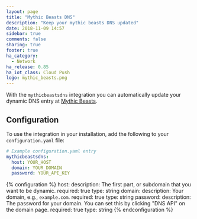 ```yaml
---
layout: page
title: "Mythic Beasts DNS"
description: "Keep your mythic beasts DNS updated"
date: 2018-11-09 14:57
sidebar: true
comments: false
sharing: true
footer: true
ha_category:
  - Network
ha_release: 0.85
ha_iot_class: Cloud Push
logo: mythic_beasts.png
---
```


With the `mythicbeastsdns` integration you can automatically update your dynamic DNS entry at [Mythic Beasts](https://www.mythic-beasts.com/).

## Configuration

To use the integration in your installation, add the following to your `configuration.yaml` file:

```yaml
# Example configuration.yaml entry
mythicbeastsdns:
  host: YOUR_HOST
  domain: YOUR_DOMAIN
  password: YOUR_API_KEY
```

{% configuration %}
  host:
    description: The first part, or subdomain that you want to be dynamic.
    required: true
    type: string
  domain:
    description: Your domain, e.g., `example.com`.
    required: true
    type: string
  password:
    description: The password for your domain. You can set this by clicking "DNS API" on the domain page.
    required: true
    type: string
{% endconfiguration %}
